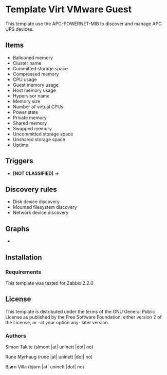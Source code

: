 
Template Virt VMware Guest
===========


This template use the APC-POWERNET-MIB to discover and manage APC UPS devices.


Items
-----


  * Ballooned memory
  * Cluster name
  * Committed storage space
  * Compressed memory
  * CPU usage
  * Guest memory usage
  * Host memory usage
  * Hypervisor name
  * Memory size
  * Number of virtual CPUs
  * Power state
  * Private memory
  * Shared memory
  * Swapped memory
  * Uncommitted storage space
  * Unshared storage space
  * Uptime


Triggers
-----


  * **[NOT CLASSIFIED]** => 


Discovery rules
-----


  * Disk device discovery
  * Mounted filesystem discovery
  * Network device discovery


Graphs
------


  * 


Installation
------------


### Requirements


This template was tested for Zabbix 2.2.0


License
-------


This template is distributed under the terms of the GNU General Public License as published by the Free Software Foundation; either version 2 of the  License, or -at your option any- later version.


### Authors


Simon Takite
(simont |at| uninett |dot| no)


Rune Myrhaug
(rune |at| uninett |dot| no)


Bjørn Villa
(bjorn |at| uninett |dot| no)
